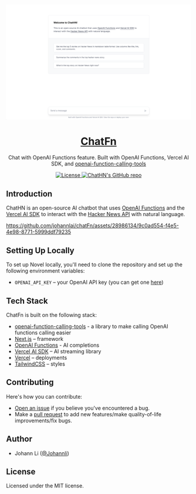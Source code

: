 <a href="https://chathn.vercel.app">
  <img alt="Chat with Hacker News using natural language." src="/app/opengraph-image.png">
  <h1 align="center">ChatFn</h1>
</a>

<p align="center">
  Chat with OpenAI Functions feature. Built with OpenAI Functions, Vercel AI SDK, and <a href="https://github.com/JohannLai/openai-function-calling-tools">openai-function-calling-tools</a>
</p>

<p align="center">
  <a href="https://github.com/johannlai/chatFn/blob/main/LICENSE">
    <img src="https://img.shields.io/github/license/johannlai/chatFn?label=license&logo=github&color=f80&logoColor=fff" alt="License" />
  </a>
  <a href="https://github.com/johannlai/chatFn"><img src="https://img.shields.io/github/stars/johannlai/chatFn?style=social" alt="ChatHN's GitHub repo"></a>
</p>


## Introduction

ChatHN is an open-source AI chatbot that uses [OpenAI Functions](https://platform.openai.com/docs/guides/gpt/function-calling) and the [Vercel AI SDK](https://sdk.vercel.ai/docs) to interact with the [Hacker News API](https://github.com/HackerNews/API) with natural language.

https://github.com/johannlai/chatFn/assets/28986134/9c0ad554-f4e5-4e98-8771-5999ddf79235


## Setting Up Locally

To set up Novel locally, you'll need to clone the repository and set up the following environment variables:

- `OPENAI_API_KEY` – your OpenAI API key (you can get one [here](https://platform.openai.com/account/api-keys))

## Tech Stack

ChatFn is built on the following stack:
- [openai-function-calling-tools](https://github.com/JohannLai/openai-function-calling-tools) - a library to make calling OpenAI functions calling easier
- [Next.js](https://nextjs.org/) – framework
- [OpenAI Functions](https://platform.openai.com/docs/guides/gpt/function-calling) - AI completions
- [Vercel AI SDK](https://sdk.vercel.ai/docs) – AI streaming library
- [Vercel](https://vercel.com) – deployments
- [TailwindCSS](https://tailwindcss.com/) – styles

## Contributing

Here's how you can contribute:

- [Open an issue](https://github.com/steven-tey/novel/issues) if you believe you've encountered a bug.
- Make a [pull request](https://github.com/steven-tey/novel/pull) to add new features/make quality-of-life improvements/fix bugs.

## Author

- Johann Li ([@Johannli](https://twitter.com/ProgramerJohann))

## License

Licensed under the MIT license.
